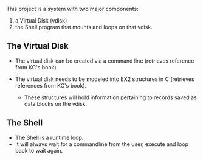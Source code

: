 
This project is a system with two major components:

1. a Virtual Disk (vdisk)
2. the Shell program that mounts and loops on that vdisk.


## The Virtual Disk

- The virtual disk can be created via a command line (retrieves reference from KC's book).

- The virtual disk needs to be modeled into EX2 structures in C (retrieves references from KC's book).
	- These structures will hold information pertaining to records saved as data blocks on the vdisk.

## The Shell

- The Shell is a runtime loop.
- It will always wait for a commandline from the user, execute and loop back to wait again.


